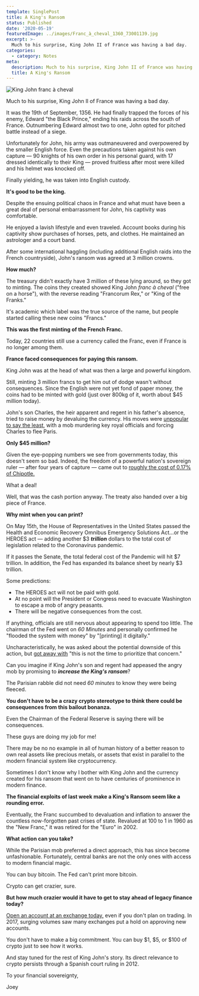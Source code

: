 ```yaml
---
template: SinglePost
title: A King's Ransom
status: Published
date: '2020-05-19'
featuredImage: ../images/Franc_à_cheval_1360_73001139.jpg
excerpt: >-
  Much to his surprise, King John II of France was having a bad day.
categories:
  - category: Notes
meta:
  description: Much to his surprise, King John II of France was having a bad day.
  title: A King's Ransom
---
```


![King John franc à cheval](../images/Franc_à_cheval_1360_73001139.jpg)

Much to his surprise, King John II of France was having a bad day.

It was the 19th of September, 1356. He had finally trapped the forces of his enemy, Edward "the Black Prince," ending his raids across the south of France. Outnumbering Edward almost two to one, John opted for pitched battle instead of a siege.

Unfortunately for John, his army was outmaneuvered and overpowered by the smaller English force. Even the precautions taken against his own capture &mdash; 90 knights of his own order in his personal guard, with 17 dressed identically to their King &mdash; proved fruitless after most were killed and his helmet was knocked off.

Finally yielding, he was taken into English custody.

**It's good to be the king.**

Despite the ensuing political chaos in France and what must have been a great deal of personal embarrassment for John, his captivity was comfortable.

He enjoyed a lavish lifestyle and even traveled. Account books during his captivity show purchases of horses, pets, and clothes. He maintained an astrologer and a court band.

After some international haggling (including additional English raids into the French countryside), John's ransom was agreed at 3 million crowns.

**How much?**

The treasury didn't exactly have 3 million of these lying around, so they got to minting. The coins they created showed King John _franc à cheval_ ("free on a horse"), with the reverse reading "Francorum Rex," or "King of the Franks."

It's academic which label was the true source of the name, but people started calling these new coins "Francs."

**This was the first minting of the French Franc.**

Today, 22 countries still use a currency called the Franc, even if France is no longer among them.

**France faced consequences for paying this ransom.**

King John was at the head of what was then a large and powerful kingdom.

Still, minting 3 million francs to get him out of dodge wasn't without consequences. Since the English were not yet fond of paper money, the coins had to be minted with gold (just over 800kg of it, worth about \$45 million today).

John's son Charles, the heir apparent and regent in his father's absence, tried to raise money by devaluing the currency. His moves were [unpopular to say the least,](https://en.wikipedia.org/wiki/Ransom_of_King_John_II_of_France) with a mob murdering key royal officials and forcing Charles to flee Paris.

**Only \$45 million?**

Given the eye-popping numbers we see from governments today, this doesn't seem so bad. Indeed, the freedom of a powerful nation's sovereign ruler &mdash; after four years of capture &mdash; came out to [roughly the cost of 0.17% of Chipotle.](https://thecryptoguy.com/posts/27-billion-of-burritos/)

What a deal!

Well, that was the cash portion anyway. The treaty also handed over a big piece of France.

**Why mint when you can print?**

On May 15th, the House of Representatives in the United States passed the Health and Economic Recovery Omnibus Emergency Solutions Act...or the HEROES act &mdash; adding another \$3 **_trillion_** dollars to the total cost of legislation related to the Coronavirus pandemic.

If it passes the Senate, the total federal cost of the Pandemic will hit \$7 trillion. In addition, the Fed has expanded its balance sheet by nearly \$3 trillion.

Some predictions:

- The HEROES act will not be paid with gold.
- At no point will the President or Congress need to evacuate Washington to escape a mob of angry peasants.
- There will be negative consequences from the cost.

If anything, officials are still nervous about appearing to spend too little. The chairman of the Fed went on _60 Minutes_ and personally confirmed he "flooded the system with money" by "\[printing\] it digitally."

Uncharacteristically, he was asked about the potential downside of this action, but [got away with](https://www.sovereignman.com/trends/another-week-another-3-trillion-bailout-27775/) "this is not the time to prioritize that concern."

Can you imagine if King John's son and regent had appeased the angry mob by promising to **_increase the King's ransom_**?

The Parisian rabble did not need _60 minutes_ to know they were being fleeced.

**You don't have to be a crazy crypto stereotype to think there could be consequences from this bailout bonanza.**

Even the Chairman of the Federal Reserve is saying there will be consequences.

These guys are doing my job for me!

There may be no no example in all of human history of a better reason to own real assets like precious metals, or assets that exist in parallel to the modern financial system like cryptocurrency.

Sometimes I don't know why I bother with King John and the currency created for his ransom that went on to have centuries of prominence in modern finance.

**The financial exploits of last week make a King's Ransom seem like a rounding error.**

Eventually, the Franc succumbed to devaluation and inflation to answer the countless now-forgotten past crises of state. Revalued at 100 to 1 in 1960 as the "New Franc," it was retired for the "Euro" in 2002.

**What action can you take?**

While the Parisian mob preferred a direct approach, this has since become unfashionable. Fortunately, central banks are not the only ones with access to modern financial magic.

You can buy bitcoin. The Fed can't print more bitcoin.

Crypto can get crazier, sure.

**But how much crazier would it have to get to stay ahead of legacy finance today?**

[Open an account at an exchange today,](https://www.coinbase.com/join/jking_iZ2ADA) even if you don't plan on trading. In 2017, surging volumes saw many exchanges put a hold on approving new accounts.

You don't have to make a big commitment. You can buy $1, $5, or \$100 of crypto just to see how it works.

And stay tuned for the rest of King John's story. Its direct relevance to crypto persists through a Spanish court ruling in 2012.

To your financial sovereignty,

Joey
